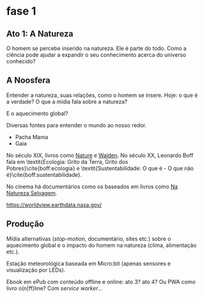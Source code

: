 # fase 1

## Ato 1: A Natureza

O homem se percebe inserido na natureza. Ele é parte do todo. Como a ciência pode ajudar a expandir o seu conhecimento acerca do universo conhecido?

## A Noosfera

Entender a natureza, suas relações, como o homem se insere. Hoje: o que é a verdade? O que a mídia fala sobre a natureza?

E o aquecimento global?

Diversas fontes para entender o mundo ao nosso redor.

* Pacha Mama
* Gaia

No século XIX, livros como [Nature](https://www.gutenberg.org/ebooks/29433) e [Walden](https://www.gutenberg.org/ebooks/205). No século XX, Leonardo Boff fala em \textit{Ecologia: Grito da Terra, Grito dos Pobres}\cite{boff:ecologia} e \textit{Sustentabilidade: O que é - O que não é}\cite{boff:sustentabilidade}.

No cinema há documentários como os baseados em livros como [Na Natureza Selvagem](https://www.imdb.com/pt/title/tt0758758/).

https://worldview.earthdata.nasa.gov/

## Produção

Mídia alternativas (_stop-motion_, documentário, sites etc.) sobre o aquecimento global e o impacto do homem na natureza (clima, alimentação etc.).

Estação meteorológica baseada em Micro:bit (apenas sensores e visualização por LEDs).

Ebook em ePub com conteúdo offline e online: ato 3? ato 4? Ou PWA como livro o(n|ff)line? Com _service worker_...
